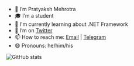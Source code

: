 - 🔭 I’m Pratyaksh Mehrotra
- 🎓 I’m a student
- 🌱 I'm currently learning about .NET Framework
- 🦆 I’m on [Twitter](https://twitter.com/pratyakshm_msft)
- 📫 How to reach me: [Email](mailto:pratyakshm@protonmail.com) | [Telegram](https://t.me/pratyakshm)
- 😄 Pronouns: he/him/his

![GitHub stats](https://github-readme-stats.vercel.app/api?username=PratyakshM&count_private=true&show_icons=true&title_color=333&icon_color=333)
